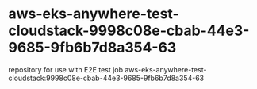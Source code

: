 # aws-eks-anywhere-test-cloudstack-9998c08e-cbab-44e3-9685-9fb6b7d8a354-63
repository for use with E2E test job aws-eks-anywhere-test-cloudstack:9998c08e-cbab-44e3-9685-9fb6b7d8a354-63
